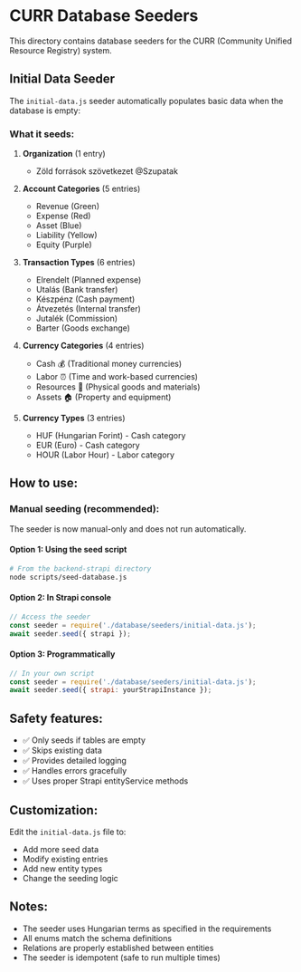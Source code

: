 # CURR Database Seeders

This directory contains database seeders for the CURR (Community Unified Resource Registry) system.

## Initial Data Seeder

The `initial-data.js` seeder automatically populates basic data when the database is empty:

### What it seeds:

1. **Organization** (1 entry)

   - Zöld források szövetkezet @Szupatak

2. **Account Categories** (5 entries)

   - Revenue (Green)
   - Expense (Red)
   - Asset (Blue)
   - Liability (Yellow)
   - Equity (Purple)

3. **Transaction Types** (6 entries)

   - Elrendelt (Planned expense)
   - Utalás (Bank transfer)
   - Készpénz (Cash payment)
   - Átvezetés (Internal transfer)
   - Jutalék (Commission)
   - Barter (Goods exchange)

4. **Currency Categories** (4 entries)

   - Cash 💰 (Traditional money currencies)
   - Labor ⏰ (Time and work-based currencies)
   - Resources 🌾 (Physical goods and materials)
   - Assets 🏠 (Property and equipment)

5. **Currency Types** (3 entries)
   - HUF (Hungarian Forint) - Cash category
   - EUR (Euro) - Cash category
   - HOUR (Labor Hour) - Labor category

## How to use:

### Manual seeding (recommended):

The seeder is now manual-only and does not run automatically.

#### Option 1: Using the seed script

```bash
# From the backend-strapi directory
node scripts/seed-database.js
```

#### Option 2: In Strapi console

```javascript
// Access the seeder
const seeder = require('./database/seeders/initial-data.js');
await seeder.seed({ strapi });
```

#### Option 3: Programmatically

```javascript
// In your own script
const seeder = require('./database/seeders/initial-data.js');
await seeder.seed({ strapi: yourStrapiInstance });
```

## Safety features:

- ✅ Only seeds if tables are empty
- ✅ Skips existing data
- ✅ Provides detailed logging
- ✅ Handles errors gracefully
- ✅ Uses proper Strapi entityService methods

## Customization:

Edit the `initial-data.js` file to:

- Add more seed data
- Modify existing entries
- Add new entity types
- Change the seeding logic

## Notes:

- The seeder uses Hungarian terms as specified in the requirements
- All enums match the schema definitions
- Relations are properly established between entities
- The seeder is idempotent (safe to run multiple times)
